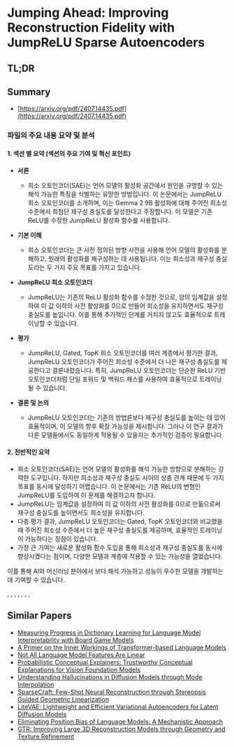 # Jumping Ahead: Improving Reconstruction Fidelity with JumpReLU Sparse Autoencoders
## TL;DR
## Summary
- [https://arxiv.org/pdf/2407.14435.pdf](https://arxiv.org/pdf/2407.14435.pdf)

### 파일의 주요 내용 요약 및 분석

#### 1. 섹션 별 요약 (섹션의 주요 기여 및 혁신 포인트)
- **서론**
  - 희소 오토인코더(SAE)는 언어 모델의 활성화 공간에서 원인을 규명할 수 있는 해석 가능한 특징을 식별하는 유망한 방법입니다. 이 논문에서는 JumpReLU 희소 오토인코더를 소개하며, 이는 Gemma 2 9B 활성화에 대해 주어진 희소성 수준에서 최첨단 재구성 충실도를 달성한다고 주장합니다. 이 모델은 기존 ReLU를 수정한 JumpReLU 활성화 함수를 사용합니다.

- **기본 이해**
  - 희소 오토인코더는 큰 사전 정의된 방향 사전을 사용해 언어 모델의 활성화를 분해하고, 원래의 활성화를 재구성하는 데 사용됩니다. 이는 희소성과 재구성 충실도라는 두 가지 주요 목표를 가지고 있습니다.

- **JumpReLU 희소 오토인코더**
  - JumpReLU는 기존의 ReLU 활성화 함수를 수정한 것으로, 양의 임계값을 설정하여 이 값 이하의 사전 활성화를 0으로 만들어 희소성을 유지하면서도 재구성 충실도를 높입니다. 이를 통해 추가적인 단계를 거치지 않고도 효율적으로 트레이닝할 수 있습니다.

- **평가**
  - JumpReLU, Gated, TopK 희소 오토인코더를 여러 계층에서 평가한 결과, JumpReLU 오토인코더가 주어진 희소성 수준에서 더 나은 재구성 충실도를 제공한다고 결론내렸습니다. 특히, JumpReLU 오토인코더는 단순한 ReLU 기반 오토인코더처럼 단일 포워드 및 백워드 패스를 사용하여 효율적으로 트레이닝될 수 있습니다.
  
- **결론 및 논의**
  - JumpReLU 오토인코더는 기존의 방법론보다 재구성 충실도를 높이는 데 있어 효율적이며, 이 모델의 향후 확장 가능성을 제시합니다. 그러나 이 연구 결과가 다른 모델들에서도 동일하게 적용될 수 있을지는 추가적인 검증이 필요합니다.

#### 2. 전반적인 요약
- 희소 오토인코더(SAE)는 언어 모델의 활성화를 해석 가능한 방향으로 분해하는 강력한 도구입니다. 하지만 희소성과 재구성 충실도 사이의 상충 관계 때문에 두 가지 목표를 동시에 달성하기 어렵습니다. 이 논문에서는 기존 ReLU의 변형인 JumpReLU를 도입하여 이 문제를 해결하고자 합니다.
- JumpReLU는 임계값을 설정하여 이 값 이하의 사전 활성화를 0으로 만듦으로써 재구성 충실도를 높이면서도 희소성을 유지합니다.
- 다층 평가 결과, JumpReLU 오토인코더는 Gated, TopK 오토인코더와 비교했을 때 주어진 희소성 수준에서 더 높은 재구성 충실도를 제공하며, 효율적인 트레이닝이 가능하다는 장점이 있습니다.
- 가장 큰 기여는 새로운 활성화 함수 도입을 통해 희소성과 재구성 충실도를 동시에 향상시켰다는 점이며, 다양한 모델과 계층에 적용할 수 있는 가능성을 열었습니다.

이를 통해 AI와 머신러닝 분야에서 보다 해석 가능하고 성능이 우수한 모델을 개발하는 데 기여할 수 있습니다.

, , , , , , , 

## Similar Papers
- [Measuring Progress in Dictionary Learning for Language Model Interpretability with Board Game Models](2408.00113.md)
- [A Primer on the Inner Workings of Transformer-based Language Models](2405.00208.md)
- [Not All Language Model Features Are Linear](2405.14860.md)
- [Probabilistic Conceptual Explainers: Trustworthy Conceptual Explanations for Vision Foundation Models](2406.12649.md)
- [Understanding Hallucinations in Diffusion Models through Mode Interpolation](2406.09358.md)
- [SparseCraft: Few-Shot Neural Reconstruction through Stereopsis Guided Geometric Linearization](2407.14257.md)
- [LiteVAE: Lightweight and Efficient Variational Autoencoders for Latent Diffusion Models](2405.14477.md)
- [Eliminating Position Bias of Language Models: A Mechanistic Approach](2407.01100.md)
- [GTR: Improving Large 3D Reconstruction Models through Geometry and Texture Refinement](2406.05649.md)
